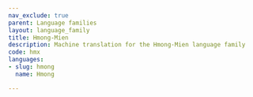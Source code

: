 ```yaml
---
nav_exclude: true
parent: Language families
layout: language_family
title: Hmong-Mien
description: Machine translation for the Hmong-Mien language family
code: hmx
languages:
- slug: hmong
  name: Hmong

---
```


